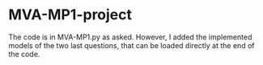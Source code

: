 # MVA-MP1-project

The code is in MVA-MP1.py as asked. 
However, I added the implemented models of the two last questions, that can be loaded directly at the end of the code.

